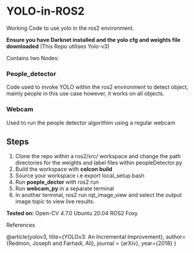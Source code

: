 # YOLO-in-ROS2
Working Code to use yolo in the ros2 environment.

**Ensure you have Darknet installed and the yolo cfg and weights file downloaded** 
(This Repo utilises Yolo-v3)

Contains two Nodes:
### People_detector
Code used to invoke YOLO within the ros2 environment to detect object, mainly people in this use case however, it works on all objects.

### Webcam
Used to run the people detector algorithim using a regular webcam

## Steps
1. Clone the repo within a ros2/src/ workspace and change the path directories for the weights and label files within peopleDetector.py
2. Build the workspace with **colcon build**
3. Source your workspace i.e export local_setup.bash
4. Run **poeple_dector** with ros2 run
5. Run **webcam_py** in a separate terminal
6. In another terminal, ros2 run rqt_image_view and select the output image topic to view live results.

**Tested on:**
Open-CV 4.7.0
Ubuntu 20.04
ROS2 Foxy


References

@article{yolov3,
  title={YOLOv3: An Incremental Improvement},
  author={Redmon, Joseph and Farhadi, Ali},
  journal = {arXiv},
  year={2018}
}
